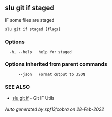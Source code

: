 ## slu git if staged

IF some files are staged

```
slu git if staged [flags]
```

### Options

```
  -h, --help   help for staged
```

### Options inherited from parent commands

```
      --json   Format output to JSON
```

### SEE ALSO

* [slu git if](slu_git_if.md)	 - Git IF Utils

###### Auto generated by spf13/cobra on 28-Feb-2022
